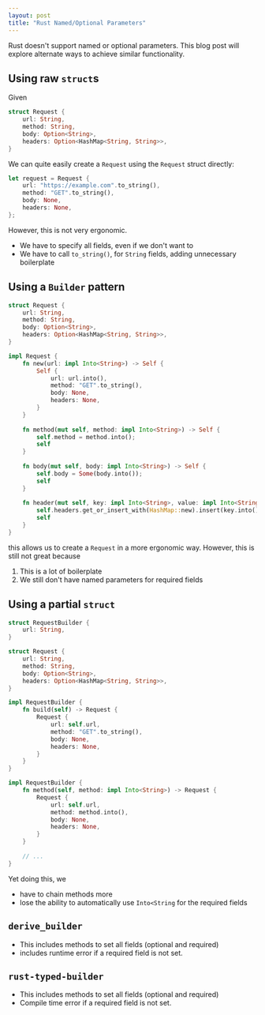 ```yaml
---
layout: post
title: "Rust Named/Optional Parameters"
---
```


Rust doesn't support named or optional parameters. This blog post will explore alternate
ways to achieve similar functionality.

## Using raw `struct`s

Given
```rust
struct Request {
    url: String,
    method: String,
    body: Option<String>,
    headers: Option<HashMap<String, String>>,
}
```
We can quite easily create a `Request` using the `Request` struct directly:

```rust
let request = Request {
    url: "https://example.com".to_string(),
    method: "GET".to_string(),
    body: None,
    headers: None,
};
```

However, this is not very ergonomic. 
- We have to specify all fields, even if we don't want to
- We have to call `to_string()`, for `String` fields, adding unnecessary boilerplate

## Using a `Builder` pattern
```rust
struct Request {
    url: String,
    method: String,
    body: Option<String>,
    headers: Option<HashMap<String, String>>,
}

impl Request {
    fn new(url: impl Into<String>) -> Self {
        Self {
            url: url.into(),
            method: "GET".to_string(),
            body: None,
            headers: None,
        }
    }
    
    fn method(mut self, method: impl Into<String>) -> Self {
        self.method = method.into();
        self
    }
    
    fn body(mut self, body: impl Into<String>) -> Self {
        self.body = Some(body.into());
        self
    }
    
    fn header(mut self, key: impl Into<String>, value: impl Into<String>) -> Self {
        self.headers.get_or_insert_with(HashMap::new).insert(key.into(), value.into());
        self
    }
}
```
this allows us to create a `Request` in a more ergonomic way. However, this is still not great because
1. This is a lot of boilerplate
2. We still don't have named parameters for required fields

## Using a partial `struct`
```rust
struct RequestBuilder {
    url: String,
}

struct Request {
    url: String,
    method: String,
    body: Option<String>,
    headers: Option<HashMap<String, String>>,
}

impl RequestBuilder {
    fn build(self) -> Request {
        Request {
            url: self.url,
            method: "GET".to_string(),
            body: None,
            headers: None,
        }
    }
}

impl RequestBuilder {
    fn method(self, method: impl Into<String>) -> Request {
        Request {
            url: self.url,
            method: method.into(),
            body: None,
            headers: None,
        }
    }
    
    // ...
}
```
Yet doing this, we 
- have to chain methods more
- lose the ability to automatically use `Into<String` for the required fields

## `derive_builder`

- This includes methods to set all fields (optional and required)
- includes runtime error if a required field is not set.

## `rust-typed-builder`

- This includes methods to set all fields (optional and required)
- Compile time error if a required field is not set.



